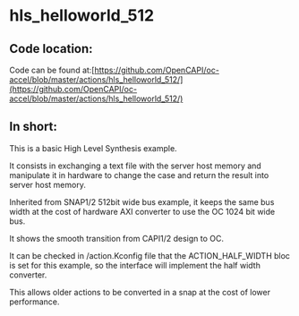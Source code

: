 # hls_helloworld_512
## Code location:

Code can be found at:[https://github.com/OpenCAPI/oc-accel/blob/master/actions/hls_helloworld_512/](https://github.com/OpenCAPI/oc-accel/blob/master/actions/hls_helloworld_512/) 

## In short:

This is a basic High Level Synthesis example.

It consists in exchanging a text file with the server host memory and manipulate it in hardware to change the case and return the result into server host memory.

Inherited from SNAP1/2 512bit wide bus example, it keeps the same bus width at the cost of hardware AXI converter to use the OC 1024 bit wide bus.

It shows the smooth transition from CAPI1/2 design to OC.

It can be checked in /action.Kconfig file that the ACTION_HALF_WIDTH bloc is set for this example, so the interface will implement the half width converter.

This allows older actions to be converted in a snap at the cost of lower performance.

